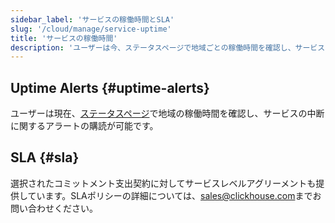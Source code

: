 ```yaml
---
sidebar_label: 'サービスの稼働時間とSLA'
slug: '/cloud/manage/service-uptime'
title: 'サービスの稼働時間'
description: 'ユーザーは今、ステータスページで地域ごとの稼働時間を確認し、サービスの障害に関するアラートを購読できます。'
---
```




## Uptime Alerts {#uptime-alerts}

ユーザーは現在、[ステータスページ](https://status.clickhouse.com/)で地域の稼働時間を確認し、サービスの中断に関するアラートの購読が可能です。

## SLA {#sla}

選択されたコミットメント支出契約に対してサービスレベルアグリーメントも提供しています。SLAポリシーの詳細については、[sales@clickhouse.com](mailto:sales@clickhouse.com)までお問い合わせください。

